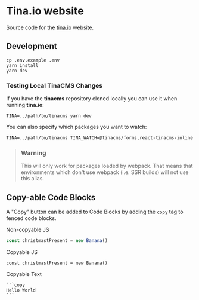 # Tina.io website

Source code for the [tina.io](https://tina.io) website.

## Development

```
cp .env.example .env
yarn install
yarn dev
```

### Testing Local TinaCMS Changes

If you have the **tinacms** repository cloned locally you can use it when running **tina.io**:

```
TINA=../path/to/tinacms yarn dev
```

You can also specify which packages you want to watch:

```
TINA=../path/to/tinacms TINA_WATCH=@tinacms/forms,react-tinacms-inline
```

> ### Warning
>
> This will only work for packages loaded by webpack. That means that environments which don't use
> webpack (i.e. SSR builds) will not use this alias.

## Copy-able Code Blocks

A "Copy" button can be added to Code Blocks by adding the `copy` tag to fenced code blocks.

Non-copyable JS

```js
const christmastPresent = new Banana()
```

Copyable JS

```js,copy
const christmastPresent = new Banana()
```

Copyable Text

    ```copy
    Hello World
    ```
